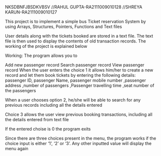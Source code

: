 NKSDBNFJBSDKVBSV
//RAHUL GUPTA-RA2111009010128
//SHREYA KARUN-RA2111009010127


This project is to implement a simple bus Ticket reservation System by using Arrays, Structures, Pointers, Functions and Text files

User details along with the tickets booked are stored in a text file. The text file is then used to display the contents of old transaction records. The working of the project is explained below

Working: The program allows you to

Add new passenger record
Search passenger record
View passenger record
When the user enters the choice 1 it allows him/her to create a new record and let them book tickets by entering the following details: passenger ID, passenger Name, passenger mobile number ,passenger address ,number of passengers ,Passenger travelling time ,seat number of the passengers

When a user chooses option 2, he/she will be able to search for any previous records including all the details entered

Choice 3 allows the user view previous booking transactions, including all the details entered from text file

If the entered choise is 0 the program exits

Since there are three choices present in the menu, the program works if the choice input is either ‘1’, ‘2’ or ‘3’. Any other inputted value will display the menu again
